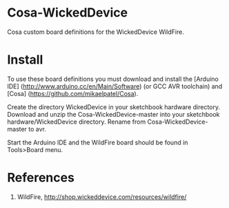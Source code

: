 # Cosa-WickedDevice

Cosa custom board definitions for the WickedDevice WildFire.

# Install

To use these board definitions you must download and install the
[Arduino IDE] (http://www.arduino.cc/en/Main/Software) (or GCC AVR
toolchain) and [Cosa] (https://github.com/mikaelpatel/Cosa).

Create the directory WickedDevice in your sketchbook hardware
directory. Download and unzip the Cosa-WickedDevice-master into your
sketchbook hardware/WickedDevice directory. Rename from
Cosa-WickedDevice-master to avr.

Start the Arduino IDE and the WildFire board should be found in
Tools>Board menu.

# References

1. WildFire, http://shop.wickeddevice.com/resources/wildfire/
